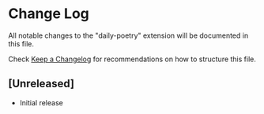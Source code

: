 # Change Log

All notable changes to the "daily-poetry" extension will be documented in this file.

Check [Keep a Changelog](http://keepachangelog.com/) for recommendations on how to structure this file.

## [Unreleased]

- Initial release